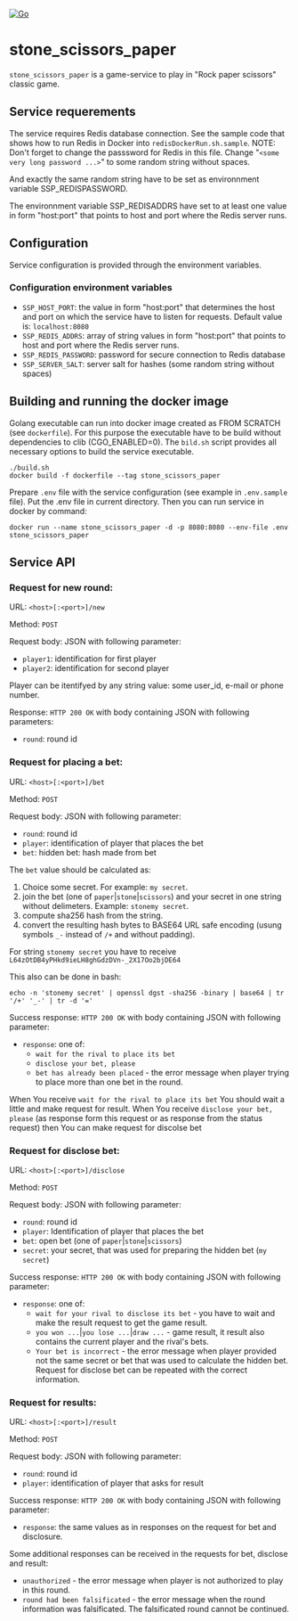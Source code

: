 [![Go](https://github.com/slytomcat/stone_scissors_paper/actions/workflows/go.yml/badge.svg)](https://github.com/slytomcat/stone_scissors_paper/actions/workflows/go.yml)

# stone_scissors_paper

`stone_scissors_paper` is a game-service to play in "Rock paper scissors" classic game.

## Service requerements

The service requires Redis database connection. See the sample code that shows how to run Redis in Docker into `redisDockerRun.sh.sample`. NOTE: Don't forget to change the passsword for Redis in this file. Change "`<some very long password ...>`" to some random string without spaces.

And exactly the same random string have to be set as environnment variable SSP_REDISPASSWORD.

The environnment variable SSP_REDISADDRS have set to at least one value in form "host:port" that points to host and port where the Redis server runs.

## Configuration

Service configuration is provided through the environment variables.

### Configuration environment variables

- `SSP_HOST_PORT`: the value in form "host:port" that determines the host and port on which the service have to listen for requests. Default value is: `localhost:8080`
- `SSP_REDIS_ADDRS`: array of string values in form "host:port" that points to host and port where the Redis server runs.
- `SSP_REDIS_PASSWORD`: password for secure connection to Redis database
- `SSP_SERVER_SALT`: server salt for hashes (some random string without spaces)

## Building and running the docker image

Golang executable can run into docker image created as FROM SCRATCH (see `dockerfile`). For this purpose the executable have to be build without dependencies to clib (CGO_ENABLED=0). The `bild.sh` script provides all necessary options to build the service executable.

    ./build.sh
    docker build -f dockerfile --tag stone_scissors_paper

Prepare `.env` file with the service configuration (see example in `.env.sample` file). Put the .env file in current directory.
Then you can run service in docker by command:

    docker run --name stone_scissors_paper -d -p 8080:8080 --env-file .env stone_scissors_paper

## Service API

### Request for new round:

URL: `<host>[:<port>]/new`

Method: `POST`

Request body: JSON with following parameter:

- `player1`: identification for first player
- `player2`: identification for second player 

Player can be itentifyed by any string value: some user_id, e-mail or phone number. 

Response: `HTTP 200 OK` with body containing JSON with following parameters:

- `round`: round id


### Request for placing a bet:

URL: `<host>[:<port>]/bet`

Method: `POST`

Request body: JSON with following parameter:

- `round`: round id
- `player`: identification of player that places the bet
- `bet`: hidden bet: hash made from bet 

The `bet` value should be calculated as:
1. Choice some secret. For example: `my secret`.
2. join the bet (one of `paper`|`stone`|`scissors`) and your secret in one string without delimeters. Example: `stonemy secret`.
3. compute sha256 hash from the string.
4. convert the resulting hash bytes to BASE64 URL safe encoding (usung symbols `_-` instead of `/+` and without padding). 

For string `stonemy secret` you have to receive `L64zOtDB4yPHkd9ieLH8ghGdzDVn-_2X17Oo2bjDE64`

This also can be done in bash:

    echo -n 'stonemy secret' | openssl dgst -sha256 -binary | base64 | tr '/+' '_-' | tr -d '='

Success response: `HTTP 200 OK` with body containing JSON with following parameter: 

- `response`: one of: 
    - `wait for the rival to place its bet` 
    - `disclose your bet, please`
    - `bet has already been placed` - the error message when player trying to place more than one bet in the round.

When You receive `wait for the rival to place its bet` You should wait a little and make request for result. 
When You receive `disclose your bet, please` (as response form this request or as response from the status request) then You can make request for discolse bet


### Request for disclose bet:

URL: `<host>[:<port>]/disclose`

Method: `POST`

Request body: JSON with following parameter:

- `round`: round id
- `player`: Identification of player that places the bet
- `bet`: open bet (one of `paper`|`stone`|`scissors`) 
- `secret`: your secret, that was used for preparing the hidden bet (`my secret`)

Success response: `HTTP 200 OK` with body containing JSON with following parameter: 

- `response`: one of: 
    - `wait for your rival to disclose its bet` - you have to wait and make the result request to get the game result.
    - `you won ...`|`you lose ...`|`draw ...` - game result, it result also contains the current player and the rival's bets.
    - `Your bet is incorrect` - the error message when player provided not the same secret or bet that was used to calculate the hidden bet. Request for disclose bet can be repeated with the correct information.
 

### Request for results:
URL: `<host>[:<port>]/result` 

Method: `POST`

Request body: JSON with following parameter:

- `round`: round id
- `player`: identification of player that asks for result

Success response: `HTTP 200 OK` with body containing JSON with following parameter: 

- `response`: the same values as in responses on the request for bet and disclosure.

Some additional responses can be received in the requests for bet, disclose and result:

- `unauthorized` - the error message when player is not authorized to play in this round.
- `round had been falsificated` - the error message when the round information was falsificated. The falsificated round cannot be continued. 



